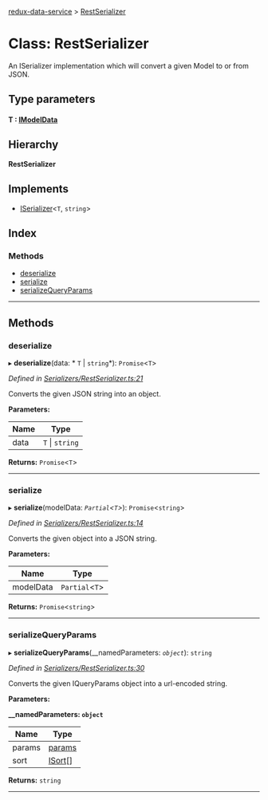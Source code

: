 [redux-data-service](../README.md) > [RestSerializer](../classes/restserializer.md)

# Class: RestSerializer

An ISerializer implementation which will convert a given Model to or from JSON.

## Type parameters
#### T :  [IModelData](../interfaces/imodeldata.md)
## Hierarchy

**RestSerializer**

## Implements

* [ISerializer](../interfaces/iserializer.md)<`T`, `string`>

## Index

### Methods

* [deserialize](restserializer.md#deserialize)
* [serialize](restserializer.md#serialize)
* [serializeQueryParams](restserializer.md#serializequeryparams)

---

## Methods

<a id="deserialize"></a>

###  deserialize

▸ **deserialize**(data: * `T` &#124; `string`*): `Promise`<`T`>

*Defined in [Serializers/RestSerializer.ts:21](https://github.com/Rediker-Software/redux-data-service/blob/d8bc1de/src/Serializers/RestSerializer.ts#L21)*

Converts the given JSON string into an object.

**Parameters:**

| Name | Type |
| ------ | ------ |
| data |  `T` &#124; `string`|

**Returns:** `Promise`<`T`>

___
<a id="serialize"></a>

###  serialize

▸ **serialize**(modelData: *`Partial`<`T`>*): `Promise`<`string`>

*Defined in [Serializers/RestSerializer.ts:14](https://github.com/Rediker-Software/redux-data-service/blob/d8bc1de/src/Serializers/RestSerializer.ts#L14)*

Converts the given object into a JSON string.

**Parameters:**

| Name | Type |
| ------ | ------ |
| modelData | `Partial`<`T`> |

**Returns:** `Promise`<`string`>

___
<a id="serializequeryparams"></a>

###  serializeQueryParams

▸ **serializeQueryParams**(__namedParameters: *`object`*): `string`

*Defined in [Serializers/RestSerializer.ts:30](https://github.com/Rediker-Software/redux-data-service/blob/d8bc1de/src/Serializers/RestSerializer.ts#L30)*

Converts the given IQueryParams object into a url-encoded string.

**Parameters:**

**__namedParameters: `object`**

| Name | Type |
| ------ | ------ |
| params | [params]() |
| sort | [ISort](../interfaces/isort.md)[] |

**Returns:** `string`

___

